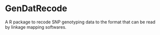 # GenDatRecode
A R package to recode SNP genotyping data to the format that can be read by linkage mapping softwares.
